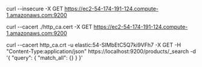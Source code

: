 curl --insecure -X GET https://ec2-54-174-191-124.compute-1.amazonaws.com:9200

curl --cacert ./http_ca.cert -X GET https://ec2-54-174-191-124.compute-1.amazonaws.com:9200

curl --cacert http_ca.crt -u elastic:54-SIMbEtC5Q7ki9VFh7 -X GET -H "Content-Type:application/json" https://localhost:9200/products/_search -d '{ "query": { "match_all": {} } }'